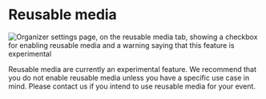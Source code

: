 # Reusable media 

![Organizer settings page, on the reusable media tab, showing a checkbox for enabling reusable media and a warning saying that this feature is experimental](../../assets/screens/organizer/reusable-media.png) 

Reusable media are currently an experimental feature. We recommend that you do not enable reusable media unless you have a specific use case in mind. Please contact us if you intend to use reusable media for your event. 
